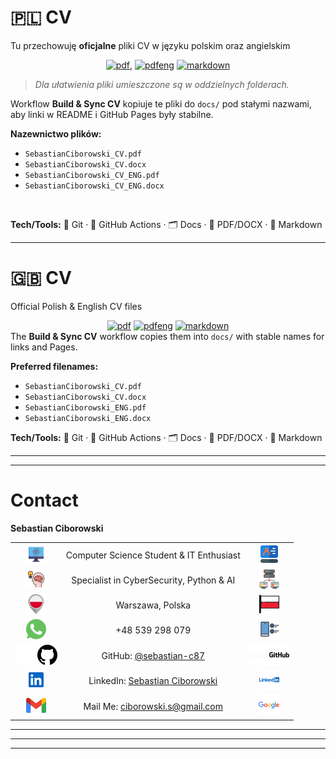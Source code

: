 ﻿# 🇵🇱 CV 
Tu przechowuję **oficjalne** pliki CV w języku polskim oraz angielskim <br><center> [![pdf](https://img.shields.io/badge/CV_PL-READ_PDF-EE0000?style=flat&logo=skillshare&logoColor=white)](/CV/PL/Sebastian_Ciborowski_CV.pdf), [![pdfeng](https://img.shields.io/badge/CV_ENG-READ_PDF-EE0000?style=flat&logo=skillshare&logoColor=white)](/CV/PL/Sebastian_Ciborowski_CV_ENG.pdf) [![markdown](https://img.shields.io/badge/CV_MULTI-READ_Markdown-006AFF?style=flat&logo=markdown&logoColor=white)](/docs/cv-pl.md) </center> 
> *Dla ułatwienia pliki umieszczone są w oddzielnych folderach.* <br>

Workflow **Build & Sync CV** kopiuje te pliki do `docs/` pod stałymi nazwami, aby linki w README i GitHub Pages były stabilne.

**Nazewnictwo plików:**
- `SebastianCiborowski_CV.pdf`
- `SebastianCiborowski_CV.docx`
- `SebastianCiborowski_CV_ENG.pdf`
- `SebastianCiborowski_CV_ENG.docx`

<br>

**Tech/Tools:** 🐙 Git · 🧰 GitHub Actions · 🗂️ Docs · 🧾 PDF/DOCX · 📄 Markdown 

---
# 🇬🇧 CV
Official Polish & English CV files <br><center> [![pdf](https://img.shields.io/badge/CV_PL-READ_PDF-EE0000?style=flat&logo=skillshare&logoColor=white)](/CV/PL/Sebastian_Ciborowski_CV.pdf) [![pdfeng](https://img.shields.io/badge/CV_ENG-READ_PDF-EE0000?style=flat&logo=skillshare&logoColor=white)](/CV/PL/Sebastian_Ciborowski_CV_ENG.pdf) [![markdown](https://img.shields.io/badge/CV_MULTI-READ_Markdown-006AFF?style=flat&logo=markdown&logoColor=white)](../docs/cv-pl.md)   </center>
The **Build & Sync CV** workflow copies them into `docs/` with stable names for links and Pages.

**Preferred filenames:**
- `SebastianCiborowski_CV.pdf`
- `SebastianCiborowski_CV.docx`
- `SebastianCiborowski_ENG.pdf`
- `SebastianCiborowski_ENG.docx`

**Tech/Tools:** 🐙 Git · 🧰 GitHub Actions · 🗂️ Docs · 🧾 PDF/DOCX · 📄 Markdown 

---
---

# Contact

**Sebastian Ciborowski**

|  |  |  |
|:--:|:---:|:--:|
| <img src="../docs/assets/icons/1a.svg" width="32" alt=""> | Computer Science Student & IT Enthusiast | <img src="../docs/assets/icons/1.svg" width="32" alt=""> |
| <img src="../docs/assets/icons/2.svg"  width="32" alt=""> | Specialist in CyberSecurity, Python & AI | <img src="../docs/assets/icons/2a.svg" width="32" alt=""> |
| <img src="../docs/assets/icons/3.svg"  width="32" alt=""> | Warszawa, Polska | <img src="../docs/assets/icons/3a.svg" width="32" alt=""> |
| <img src="../docs/assets/icons/4.svg"  width="32" alt=""> | +48 539 298 079 | <img src="../docs/assets/icons/4a.svg" width="32" alt=""> |
| <img src="../docs/assets/icons/5d.svg#gh-dark-mode-only" width="32" alt=""> <img src="../docs/assets/icons/5l.svg#gh-light-mode-only" width="32"> | GitHub: [@sebastian-c87](https://github.com/sebastian-c87) | <img src="../docs/assets/icons/5b.svg#gh-dark-mode-only" width="32" alt=""><img src="../docs/assets/icons/5f.svg#gh-light-mode-only" width="32"> |
| <img src="../docs/assets/icons/6.svg"  width="32" alt=""> | LinkedIn: [Sebastian Ciborowski](https://www.linkedin.com/in/sebastian-ciborowski-8442a6302/) | <img src="../docs/assets/icons/6a.svg" width="32" alt=""> |
| <img src="../docs/assets/icons/g.svg" width="32" alt=""> | Mail Me: [ciborowski.s@gmail.com](mailto:ciborowski.s@gmail.com) | <img src="../docs/assets/icons/g1.svg"  width="33" alt=""> |



---

---
---

